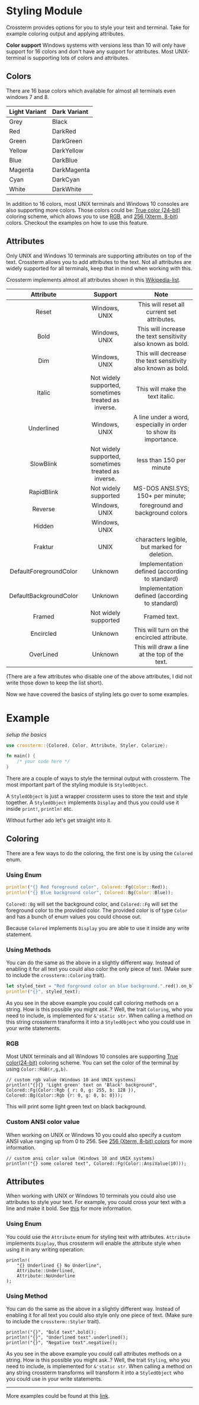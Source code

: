# Styling Module

Crossterm provides options for you to style your text and terminal. Take for example coloring output and applying attributes.

**Color support**
Windows systems with versions less than 10 will only have support for 16 colors and don't have any support for attributes. Most UNIX-terminal is supporting lots of colors and attributes.

## Colors
There are 16 base colors which available for almost all terminals even windows 7 and 8.

| Light Variant  | Dark Variant    |
| :-------------| :-------------   |
|       Grey     |      Black      | 
|       Red      |      DarkRed    | 
|       Green    |      DarkGreen  | 
|       Yellow   |      DarkYellow | 
|       Blue     |      DarkBlue   | 
|       Magenta  |      DarkMagenta| 
|       Cyan     |      DarkCyan   | 
|       White    |      DarkWhite  | 

In addition to 16 colors, most UNIX terminals and Windows 10 consoles are also supporting more colors.
Those colors could be: [True color (24-bit)](https://en.wikipedia.org/wiki/Color_depth#True_color_(24-bit)) coloring scheme, which allows you to use [RGB](https://nl.wikipedia.org/wiki/RGB-kleursysteem), and [256 (Xterm, 8-bit)](https://jonasjacek.github.io/colors/) colors.
Checkout the examples on how to use this feature.

## Attributes
Only UNIX and Windows 10 terminals are supporting attributes on top of the text. Crossterm allows you to add attributes to the text.
Not all attributes are widely supported for all terminals, keep that in mind when working with this.

Crossterm implements almost all attributes shown in this [Wikipedia-list](https://en.wikipedia.org/wiki/ANSI_escape_code#SGR_(Select_Graphic_Rendition)_parameters). 

 | Attribute                      |     Support                                             |  Note         |
| :-------------:                |  :-------------:                                         | :-------------: |
|       Reset                    |  Windows, UNIX                                           |  This will reset all current set attributes.     | 
|       Bold                     |  Windows, UNIX                                           |  This will increase the text sensitivity also known as bold.     | 
|       Dim                      |  Windows, UNIX                                           |  This will decrease the text sensitivity also known as bold.   |
|       Italic                   |  Not widely supported, sometimes treated as inverse.     |  This will make the text italic.   |
|       Underlined               |  Windows, UNIX                                           |  A line under a word, especially in order to show its importance.   |                                        
|       SlowBlink                |  Not widely supported, sometimes treated as inverse.     |  less than 150 per minute  | 
|       RapidBlink               |  Not widely supported                                    |  MS-DOS ANSI.SYS; 150+ per minute;  | 
|       Reverse                  |  Windows, UNIX                                           |   foreground and background colors |                                       
|       Hidden                   |  Windows, UNIX |                                         |  Also known as 'Conceal'                                    
|       Fraktur                  |  UNIX                                                    |  characters legible, but marked for deletion. | 
|       DefaultForegroundColor   |  Unknown                                                 |  Implementation defined (according to standard) | 
|       DefaultBackgroundColor   |  Unknown                                                 |  Implementation defined (according to standard) | 
|       Framed                   |  Not widely supported                                    |  Framed text. 
|       Encircled                |  Unknown                                                 |  This will turn on the encircled attribute. | 
|       OverLined                |  Unknown                                                 |  This will draw a line at the top of the text. | 

(There are a few attributes who disable one of the above attributes, I did not write those down to keep the list short).

Now we have covered the basics of styling lets go over to some examples.
 
# Example

_setup the basics_
```rust
use crossterm::{Colored, Color, Attribute, Styler, Colorize};

fn main() {
    /* your code here */
}
```

There are a couple of ways to style the terminal output with crossterm. The most important part of the styling module is `StyledObject`.

A `StyledObject` is just a wrapper crossterm uses to store the text and style together. 
A `StyledObject` implements `Display` and thus you could use it inside `print!`, `println!` etc.

Without further ado let's get straight into it.

## Coloring

There are a few ways to do the coloring, the first one is by using the `Colored` enum. 

### Using Enum
```rust
println!("{} Red foreground color", Colored::Fg(Color::Red));
println!("{} Blue background color", Colored::Bg(Color::Blue));
```
`Colored::Bg` will set the background color, and `Colored::Fg` will set the foreground color to the provided color. 
The provided color is of type `Color` and has a bunch of enum values you could choose out.  

Because `Colored` implements `Display` you are able to use it inside any write statement.

### Using Methods
You can do the same as the above in a slightly different way. Instead of enabling it for all text you could also color the only piece of text.
(Make sure to include the `crossterm::Coloring` trait).

```rust
let styled_text = "Red forground color on blue background.".red().on_blue();
println!("{}", styled_text);
```

As you see in the above example you could call coloring methods on a string. How is this possible you might ask..? 
Well, the trait `Coloring`, who you need to include, is implemented for `&'static str`. 
When calling a method on this string crossterm transforms it into a `StyledObject` who you could use in your write statements.


### RGB
Most UNIX terminals and all Windows 10 consoles are supporting [True color(24-bit)](https://en.wikipedia.org/wiki/Color_depth#True_color_(24-bit)) coloring scheme.
You can set the color of the terminal by using `Color::RGB(r,g,b)`.

```    
// custom rgb value (Windows 10 and UNIX systems)
println!("{}{} 'Light green' text on 'Black' background", Colored::Fg(Color::Rgb { r: 0, g: 255, b: 128 }), Colored::Bg(Color::Rgb {r: 0, g: 0, b: 0}));
```
This will print some light green text on black background.

### Custom ANSI color value
When working on UNIX or Windows 10 you could also specify a custom ANSI value ranging up from 0 to 256.
See [256 (Xterm, 8-bit) colors](https://jonasjacek.github.io/colors/) for more information.

```
// custom ansi color value (Windows 10 and UNIX systems)
println!("{} some colored text", Colored::Fg(Color::AnsiValue(10)));
```

## Attributes
When working with UNIX or Windows 10 terminals you could also use attributes to style your text. For example, you could cross your text with a line and make it bold.
See [this](styling.md#Attributes) for more information.

### Using Enum
You could use the `Attribute` enum for styling text with attributes. 
`Attribute` implements `Display`, thus crossterm will enable the attribute style when using it in any writing operation.

```
println!(
    "{} Underlined {} No Underline",
    Attribute::Underlined,
    Attribute::NoUnderline
);
```

### Using Method

You can do the same as the above in a slightly different way. Instead of enabling it for all text you could also style only one piece of text.
(Make sure to include the `crossterm::Styler` trait).

```
println!("{}", "Bold text".bold();
println!("{}", "Underlined text".underlined();
println!("{}", "Negative text".negative();
```

As you see in the above example you could call attributes methods on a string. How is this possible you might ask..? 
Well, the trait `Styling`, who you need to include, is implemented for `&'static str`. 
When calling a method on any string crossterm transforms will transform it into a `StyledObject` who you could use in your write statements.

---------------------------------------------------------------------------------------------------------------------------------------------
More examples could be found at this [link](https://github.com/TimonPost/crossterm/blob/master/examples/style.rs).


